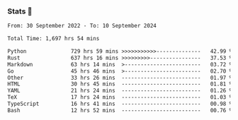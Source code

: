 ### Stats 👋
<!--START_SECTION:waka-->

```txt
From: 30 September 2022 - To: 10 September 2024

Total Time: 1,697 hrs 54 mins

Python              729 hrs 59 mins >>>>>>>>>>>--------------   42.99 %
Rust                637 hrs 16 mins >>>>>>>>>----------------   37.53 %
Markdown            63 hrs 14 mins  >------------------------   03.72 %
Go                  45 hrs 46 mins  >------------------------   02.70 %
Other               33 hrs 26 mins  -------------------------   01.97 %
HTML                30 hrs 45 mins  -------------------------   01.81 %
YAML                21 hrs 24 mins  -------------------------   01.26 %
TeX                 17 hrs 24 mins  -------------------------   01.03 %
TypeScript          16 hrs 41 mins  -------------------------   00.98 %
Bash                12 hrs 52 mins  -------------------------   00.76 %
```

<!--END_SECTION:waka-->

<!--
**buhaytza2005/buhaytza2005** is a ✨ _special_ ✨ repository because its `README.md` (this file) appears on your GitHub profile.

Here are some ideas to get you started:

- 🔭 I’m currently working on ...
- 🌱 I’m currently learning ...
- 👯 I’m looking to collaborate on ...
- 🤔 I’m looking for help with ...
- 💬 Ask me about ...
- 📫 How to reach me: ...
- 😄 Pronouns: ...
- ⚡ Fun fact: ...
-->


